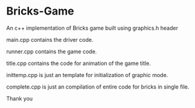 # Bricks-Game
An c++ implementation of Bricks game built using graphics.h header

main.cpp contains the driver code.

runner.cpp contains the game code.

title.cpp contains the code for animation of the game title.

inittemp.cpp is just an template for initialization of graphic mode.

complete.cpp is just an compilation of entire code for bricks in single file.


Thank you
